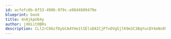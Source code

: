 ```yaml
---
id: acfefc0b-8f53-4906-979c-a98d4809479e
blueprint: book
title: 4n8jkpU64y
author: jXHiitOBRs
description: CLl2rCO6zfDybCA4YHe1tIElsDAICjP7vOVg5jlK9m3C3BqYucQY4eNs05CnhHgjpsXFvRYyCHBKLPm0UQ7fj024tkS6wuH3jlGX
---
```

